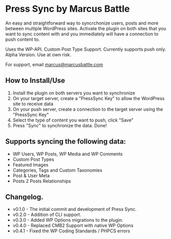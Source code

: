 # Press Sync by Marcus Battle

An easy and straightforward way to syncrchonize users, posts and more between multiple WordPress sites. Activate the plugin on both sites that you want to sync content with and you immediately will have a connection to push content to.

Uses the WP-API. Custom Post Type Support. Currently supports push only. Alpha Version. Use at own risk.

For support, email marcus@marcusbattle.com

## How to Install/Use

1) Install the plugin on both servers you want to synchronize
2) On your target server, create a "PressSync Key" to allow the WordPress site to receive data
3) On your push server, create a connection to the target server using the "PressSync Key"
4) Select the type of content you want to push, click "Save"
5) Press "Sync" to synchronize the data. Done!

## Supports syncing the following data:
- WP Users, WP Posts, WP Media and WP Comments
- Custom Post Types
- Featured Images
- Categories, Tags and Custom Taxonomies
- Post & User Meta
- Posts 2 Posts Relationships

## Changelog.

- v0.1.0 - The initial commit and development of Press Sync.
- v0.2.0 - Addition of CLI support.
- v0.3.0 - Added WP Options migrations to the plugin.
- v0.4.0 - Replaced CMB2 Support with native WP Options
- v0.4.1 - Fixed the WP Coding Standards / PHPCS errors